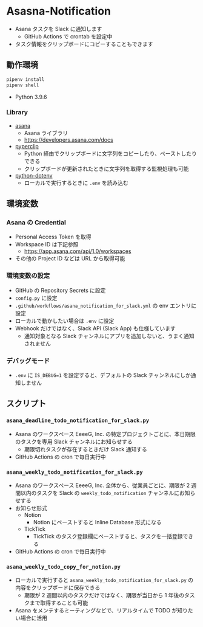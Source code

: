 # Asasna-Notification

- Asana タスクを Slack に通知します
  - GitHub Actions で crontab を設定中
- タスク情報をクリップボードにコピーすることもできます

## 動作環境

```sh
pipenv install
pipenv shell
```

- Python 3.9.6

### Library

- [asana](https://github.com/Asana/python-asana)
  - Asana ライブラリ
  - https://developers.asana.com/docs
- [pyperclip](https://github.com/asweigart/pyperclip)
  - Python 経由でクリップボードに文字列をコピーしたり、ペーストしたりできる
  - クリップボードが更新されたときに文字列を取得する監視処理も可能
- [python-dotenv](https://github.com/theskumar/python-dotenv)
  - ローカルで実行するときに `.env` を読み込む

## 環境変数

### Asana の Credential

- Personal Access Token を取得
- Workspace ID は下記参照
  - https://app.asana.com/api/1.0/workspaces
- その他の Project ID などは URL から取得可能

### 環境変数の設定

- GitHub の Repository Secrets に設定
- `config.py` に設定
- `.github/workflows/asana_notification_for_slack.yml` の env エントリに設定
- ローカルで動かしたい場合は `.env` に設定
- Webhook だけではなく、Slack API (Slack App) も仕様しています
  - 通知対象となる Slack チャンネルにアプリを追加しないと、うまく通知されません

### デバッグモード

- `.env` に `IS_DEBUG=1` を設定すると、デフォルトの Slack チャンネルにしか通知しません

## スクリプト

### `asana_deadline_todo_notification_for_slack.py`

- Asana のワークスペース EeeeG, Inc. の特定プロジェクトごとに、本日期限のタスクを専用 Slack チャンネルにお知らせする
  - 期限切れタスクが存在するときだけ Slack 通知する
- GitHub Actions の cron で毎日実行中

### `asana_weekly_todo_notification_for_slack.py`

- Asana のワークスペース EeeeG, Inc. 全体から、従業員ごとに、期限が 2 週間以内のタスクを Slack の `weekly_todo_notification` チャンネルにお知らせする
- お知らせ形式
  - Notion
    - Notion にペーストすると Inline Database 形式になる
  - TickTick
    - TickTick のタスク登録欄にペーストすると、タスクを一括登録できる
- GitHub Actions の cron で毎日実行中

### `asana_weekly_todo_copy_for_notion.py`

- ローカルで実行すると `asana_weekly_todo_notification_for_slack.py` の内容をクリップボードに保存できる
  - 期限が 2 週間以内のタスクだけではなく、期限が当日から 1 年後のタスクまで取得することも可能
- Asana をメンテするミーティングなどで、リアルタイムで TODO が知りたい場合に活用
